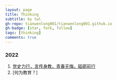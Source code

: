 ```yaml
---
layout: page
title: Thinking
subtitle: by twl
gh-repo: tianwenlong001/tianwenlong001.github.io
gh-badge: [star, fork, follow]
tags: [thinking]
comments: true
---
```



### 2022
   1. [党史力行，言传身教，青春无悔，砥砺前行](/_posts/2022-05-17-usc-article-competition.md)
   2. [何为教育？]




